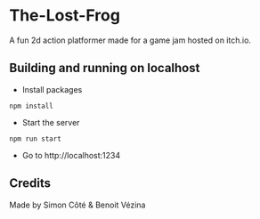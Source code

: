 # The-Lost-Frog

A fun 2d action platformer made for a game jam hosted on itch.io.

## Building and running on localhost

- Install packages
```
npm install
```
- Start the server
```
npm run start
```
- Go to http://localhost:1234

## Credits

Made by Simon Côté & Benoit Vézina

